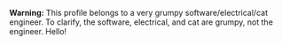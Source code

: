 **Warning:** This profile belongs to a very grumpy software/electrical/cat engineer. To clarify, the software, electrical, and cat are grumpy, not the engineer. Hello!
